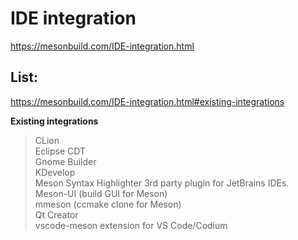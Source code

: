 # IDE integration
https://mesonbuild.com/IDE-integration.html

## List:
https://mesonbuild.com/IDE-integration.html#existing-integrations

**Existing integrations**
>CLion  
>Eclipse CDT  
>Gnome Builder  
>KDevelop  
>Meson Syntax Highlighter 3rd party plugin for JetBrains IDEs.  
>Meson-UI (build GUI for Meson)  
>mmeson (ccmake clone for Meson)  
>Qt Creator  
>vscode-meson extension for VS Code/Codium
